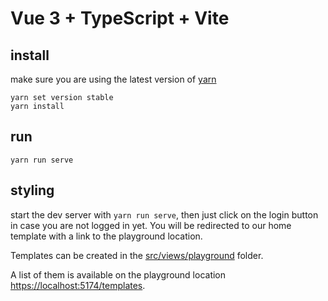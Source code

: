 # Vue 3 + TypeScript + Vite

## install
make sure you are using the latest version of [yarn](https://yarnpkg.com/getting-started/install) 
```text
yarn set version stable
yarn install
```

## run

```text
yarn run serve
```

## styling

start the dev server with `yarn run serve`, then just click on the login button in case you are not logged in yet.
You will be redirected to our home template with a link to the playground location.

Templates can be created in the [src/views/playground](https://git.second.red/tmbjs/qthues-webapp/src/branch/master/src/views/playground) folder.

A list of them is available on the playground location [https://localhost:5174/templates](https://localhost:5173/templates).

